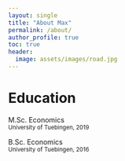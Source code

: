 ```yaml
---
layout: single
title: "About Max"
permalink: /about/
author_profile: true
toc: true
header:
  image: assets/images/road.jpg
---
```


# Education
<i class="fas fa-graduation-cap"></i> M.Sc. Economics<br/>
<small>University of Tuebingen, 2019</small>

<i class="fas fa-graduation-cap"></i> B.Sc. Economics<br/>
<small>    University of Tuebingen, 2016</small>

